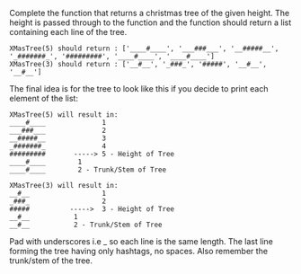 Complete the function that returns a christmas tree of the given height. The height is passed through to the function and the function should return a list containing each line of the tree. 
```
XMasTree(5) should return : ['____#____', '___###___', '__#####__', '_#######_', '#########', '____#____', '____#____']
XMasTree(3) should return : ['__#__', '_###_', '#####', '__#__', '__#__']
```
The final idea is for the tree to look like this if you decide to print each element of the list: 
``` 
XMasTree(5) will result in:
____#____              1
___###___              2
__#####__              3
_#######_              4
#########       -----> 5 - Height of Tree
____#____        1      
____#____        2 - Trunk/Stem of Tree

XMasTree(3) will result in:
__#__                  1
_###_                  2
#####          ----->  3 - Height of Tree
__#__           1
__#__           2 - Trunk/Stem of Tree
```
Pad with underscores i.e _ so each line is the same length. The last line forming the tree having only hashtags, no spaces. Also remember the trunk/stem of the tree.
